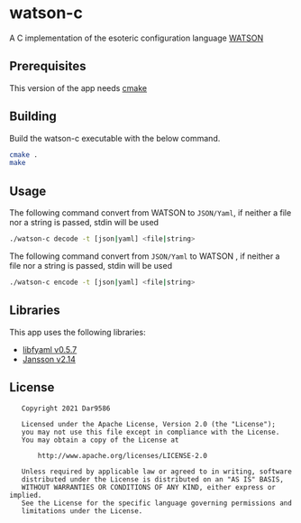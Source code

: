 # watson-c

A C implementation of the esoteric configuration language [WATSON](https://github.com/genkami/watson)

## Prerequisites

This version of the app needs [cmake](https://cmake.org/)

## Building

Build the watson-c executable with the below command.

```sh
cmake .
make
```

## Usage

The following command convert from WATSON to `JSON/Yaml`, if neither a file nor a string is passed, stdin will be used

```sh
./watson-c decode -t [json|yaml] <file|string>
```

The following command convert from `JSON/Yaml` to WATSON , if neither a file nor a string is passed, stdin will be used

```sh
./watson-c encode -t [json|yaml] <file|string>
```

## Libraries

This app uses the following libraries:

- [libfyaml v0.5.7](https://github.com/pantoniou/libfyaml)
- [Jansson v2.14](https://github.com/akheron/jansson)

## License

```text
   Copyright 2021 Dar9586

   Licensed under the Apache License, Version 2.0 (the "License");
   you may not use this file except in compliance with the License.
   You may obtain a copy of the License at

       http://www.apache.org/licenses/LICENSE-2.0

   Unless required by applicable law or agreed to in writing, software
   distributed under the License is distributed on an "AS IS" BASIS,
   WITHOUT WARRANTIES OR CONDITIONS OF ANY KIND, either express or implied.
   See the License for the specific language governing permissions and
   limitations under the License.
```
